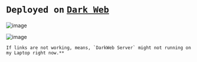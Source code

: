 # `Deployed on` [`Dark Web`](http://4k3cs34r5ycnbqaihxwa5m7e2eu4ilmxczrdolzu6taewecpl7w4w5id.onion/)

![image](https://github.com/user-attachments/assets/3ad2782d-978d-4e28-ad61-1d92feebaba4)

![image](https://github.com/user-attachments/assets/e0a1f770-5408-4925-8fc5-587d8e7179bc)

    If links are not working, means, `DarkWeb Server` might not running on my Laptop right now.**
